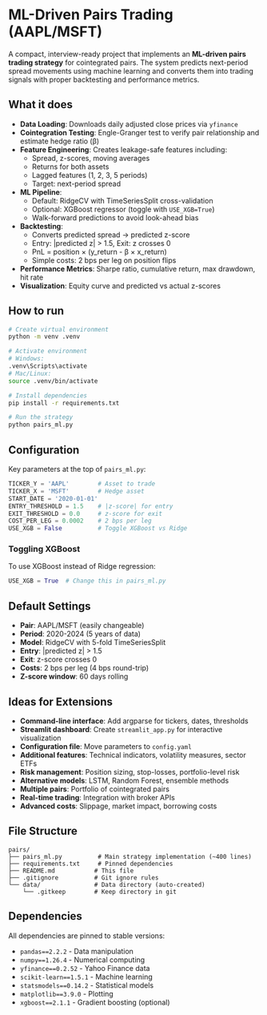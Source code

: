# ML-Driven Pairs Trading (AAPL/MSFT)

A compact, interview-ready project that implements an **ML-driven pairs trading strategy** for cointegrated pairs. The system predicts next-period spread movements using machine learning and converts them into trading signals with proper backtesting and performance metrics.

## What it does

- **Data Loading**: Downloads daily adjusted close prices via `yfinance`
- **Cointegration Testing**: Engle-Granger test to verify pair relationship and estimate hedge ratio (β)
- **Feature Engineering**: Creates leakage-safe features including:
  - Spread, z-scores, moving averages
  - Returns for both assets
  - Lagged features (1, 2, 3, 5 periods)
  - Target: next-period spread
- **ML Pipeline**: 
  - Default: RidgeCV with TimeSeriesSplit cross-validation
  - Optional: XGBoost regressor (toggle with `USE_XGB=True`)
  - Walk-forward predictions to avoid look-ahead bias
- **Backtesting**: 
  - Converts predicted spread → predicted z-score
  - Entry: |predicted z| > 1.5, Exit: z crosses 0
  - PnL = position × (y_return - β × x_return)
  - Simple costs: 2 bps per leg on position flips
- **Performance Metrics**: Sharpe ratio, cumulative return, max drawdown, hit rate
- **Visualization**: Equity curve and predicted vs actual z-scores

## How to run

```bash
# Create virtual environment
python -m venv .venv

# Activate environment
# Windows:
.venv\Scripts\activate
# Mac/Linux:
source .venv/bin/activate

# Install dependencies
pip install -r requirements.txt

# Run the strategy
python pairs_ml.py
```

## Configuration

Key parameters at the top of `pairs_ml.py`:

```python
TICKER_Y = 'AAPL'        # Asset to trade
TICKER_X = 'MSFT'        # Hedge asset  
START_DATE = '2020-01-01'
ENTRY_THRESHOLD = 1.5    # |z-score| for entry
EXIT_THRESHOLD = 0.0     # z-score for exit
COST_PER_LEG = 0.0002    # 2 bps per leg
USE_XGB = False          # Toggle XGBoost vs Ridge
```

### Toggling XGBoost

To use XGBoost instead of Ridge regression:
```python
USE_XGB = True  # Change this in pairs_ml.py
```

## Default Settings

- **Pair**: AAPL/MSFT (easily changeable)
- **Period**: 2020-2024 (5 years of data)
- **Model**: RidgeCV with 5-fold TimeSeriesSplit
- **Entry**: |predicted z| > 1.5
- **Exit**: z-score crosses 0
- **Costs**: 2 bps per leg (4 bps round-trip)
- **Z-score window**: 60 days rolling

## Ideas for Extensions

- **Command-line interface**: Add argparse for tickers, dates, thresholds
- **Streamlit dashboard**: Create `streamlit_app.py` for interactive visualization
- **Configuration file**: Move parameters to `config.yaml`
- **Additional features**: Technical indicators, volatility measures, sector ETFs
- **Risk management**: Position sizing, stop-losses, portfolio-level risk
- **Alternative models**: LSTM, Random Forest, ensemble methods
- **Multiple pairs**: Portfolio of cointegrated pairs
- **Real-time trading**: Integration with broker APIs
- **Advanced costs**: Slippage, market impact, borrowing costs

## File Structure

```
pairs/
├── pairs_ml.py          # Main strategy implementation (~400 lines)
├── requirements.txt     # Pinned dependencies
├── README.md           # This file
├── .gitignore          # Git ignore rules
└── data/               # Data directory (auto-created)
    └── .gitkeep        # Keep directory in git
```

## Dependencies

All dependencies are pinned to stable versions:
- `pandas==2.2.2` - Data manipulation
- `numpy==1.26.4` - Numerical computing  
- `yfinance==0.2.52` - Yahoo Finance data
- `scikit-learn==1.5.1` - Machine learning
- `statsmodels==0.14.2` - Statistical models
- `matplotlib==3.9.0` - Plotting
- `xgboost==2.1.1` - Gradient boosting (optional)

